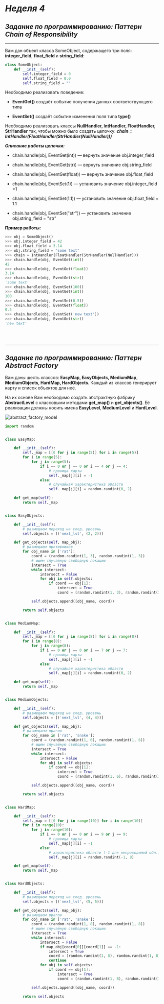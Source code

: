 # ***Неделя 4***
## ***Задание по программированию: Паттерн Chain of Responsibility***
___
Вам дан объект класса SomeObject, содержащего три поля: **integer_field**, **float_field** и **string_field**:
```python
class SomeObject:
    def __init__(self):
        self.integer_field = 0
        self.float_field = 0.0
        self.string_field = ""
```
Необходимо реализовать поведение:
- **EventGet(<type>)** создаёт событие получения данных соответствующего типа

- **EventSet(<value>)** создаёт событие изменения поля типа **type(<value>)**

Необходимо реализовать классы **NullHandler, IntHandler, FloatHandler, StrHandler** так, чтобы можно было создать цепочку:
***chain = IntHandler(FloatHandler(StrHandler(NullHandler)))***

***Описание работы цепочки:***

- chain.handle(obj, EventGet(int)) — вернуть значение obj.integer_field

- chain.handle(obj, EventGet(str)) — вернуть значение obj.string_field

- chain.handle(obj, EventGet(float)) — вернуть значение obj.float_field

- chain.handle(obj, EventSet(1)) — установить значение obj.integer_field =1

- chain.handle(obj, EventSet(1.1)) — установить значение obj.float_field = 1.1

- chain.handle(obj, EventSet("str")) — установить значение obj.string_field = "str"

**Пример работы:**
```python
>>> obj = SomeObject()
>>> obj.integer_field = 42
>>> obj.float_field = 3.14
>>> obj.string_field = "some text"
>>> chain = IntHandler(FloatHandler(StrHandler(NullHandler)))
>>> chain.handle(obj, EventGet(int))
42
>>> chain.handle(obj, EventGet(float))
3.14
>>> chain.handle(obj, EventGet(str))
'some text'
>>> chain.handle(obj, EventSet(100))
>>> chain.handle(obj, EventGet(int))
100
>>> chain.handle(obj, EventSet(0.5))
>>> chain.handle(obj, EventGet(float))
0.5
>>> chain.handle(obj, EventSet('new text'))
>>> chain.handle(obj, EventGet(str))
'new text'
```
<br>
<br>

___
## ***Задание по программированию: Паттерн Abstract Factory***
Вам даны шесть классов: **EasyMap, EasyObjects, MediumMap, MediumObjects, HardMap, HardObjects**. Каждый из классов генерирует карту и список объектов для неё.

На их основе Вам необходимо создать абстрактную фабрику **AbstractLevel** c классовыми методами **get_map()** и **get_objects()**. Её реализации должны носить имена **EasyLevel**, **MediumLevel** и **HardLevel**.

![abstract_factory_model](https://github.com/DanilKhardi/Python-Specialization-by-Coursera/blob/main/OOP%20and%20design%20patterns%20in%20Python/4_week/AbstractFactory_model.png)<br>

```python
import random


class EasyMap:

    def __init__(self):
        self._map = [[0 for j in range(5)] for i in range(5)]
        for i in range(5):
            for j in range(5):
                if i == 0 or j == 0 or i == 4 or j == 4:
                    # граница карты
                    self._map[j][i] = -1 
                else:
                    # случайная характеристика области
                    self._map[j][i] = random.randint(0, 2)

    def get_map(self):
        return self._map


class EasyObjects:

    def __init__(self):
        # размещаем переход на след. уровень
        self.objects = [('next_lvl', (2, 2))]

    def get_objects(self, map_obj):
        # размещаем противников
        for obj_name in ['rat']:
            coord = (random.randint(1, 3), random.randint(1, 3))
            # ищем случайную свободную локацию
            intersect = True
            while intersect:
                intersect = False
                for obj in self.objects:
                    if coord == obj[1]:
                        intersect = True
                        coord = (random.randint(1, 3), random.randint(1, 3))

            self.objects.append((obj_name, coord))

        return self.objects


class MediumMap:

    def __init__(self):
        self._map = [[0 for j in range(8)] for i in range(8)]
        for i in range(8):
            for j in range(8):
                if i == 0 or j == 0 or i == 7 or j == 7:
                    # граница карты
                    self._map[j][i] = -1  
                else:
                    # случайная характеристика области
                    self._map[j][i] = random.randint(0, 2)

    def get_map(self):
        return self._map


class MediumObjects:

    def __init__(self):
        # размещаем переход на след. уровень
        self.objects = [('next_lvl', (4, 4))]

    def get_objects(self, map_obj):
        # размещаем врагов
        for obj_name in ['rat', 'snake']:
            coord = (random.randint(1, 6), random.randint(1, 6))
            # ищем случайную свободную локацию
            intersect = True
            while intersect:
                intersect = False
                for obj in self.objects:
                    if coord == obj[1]:
                        intersect = True
                        coord = (random.randint(1, 6), random.randint(1, 6))

            self.objects.append((obj_name, coord))

        return self.objects


class HardMap:

    def __init__(self):
        self._map = [[0 for j in range(10)] for i in range(10)]
        for i in range(10):
            for j in range(10):
                if i == 0 or j == 0 or i == 9 or j == 9:
                    # граница карты
                    self._map[j][i] = -1
                else:
                    # характеристика области (-1 для непроходимой обл.)
                    self._map[j][i] = random.randint(-1, 8)

    def get_map(self):
        return self._map


class HardObjects:

    def __init__(self):
        # размещаем переход на след. уровень
        self.objects = [('next_lvl', (5, 5))]

    def get_objects(self, map_obj):
        # размещаем врагов
        for obj_name in ['rat', 'snake']:
            coord = (random.randint(1, 8), random.randint(1, 8))
            # ищем случайную свободную локацию
            intersect = True
            while intersect:
                intersect = False
                if map_obj[coord[0]][coord[1]] == -1:
                    intersect = True
                    coord = (random.randint(1, 8), random.randint(1, 8))
                    continue
                for obj in self.objects:
                    if coord == obj[1]:
                        intersect = True
                        coord = (random.randint(1, 8), random.randint(1, 8))

            self.objects.append((obj_name, coord))

        return self.objects
```